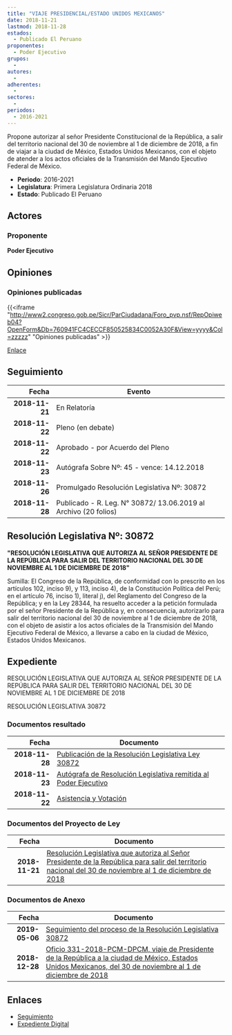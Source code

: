 ```yaml
---
title: "VIAJE PRESIDENCIAL/ESTADO UNIDOS MEXICANOS"
date: 2018-11-21
lastmod: 2018-11-28
estados: 
  - Publicado El Peruano
proponentes: 
  - Poder Ejecutivo
grupos: 
  - 
autores: 
  - 
adherentes: 
  - 
sectores: 
  - 
periodos: 
  - 2016-2021
---
```


Propone autorizar al señor Presidente Constitucional de la República, a salir del territorio nacional del 30 de noviembre al 1 de diciembre de 2018, a fin de viajar a la ciudad de México, Estados Unidos Mexicanos, con el objeto de atender a los actos oficiales de la Transmisión del Mando Ejecutivo Federal de México.

- **Periodo**: 2016-2021
- **Legislatura**: Primera Legislatura Ordinaria 2018
- **Estado**: Publicado El Peruano

## Actores

### Proponente

**Poder Ejecutivo**


## Opiniones

### Opiniones publicadas

{{<iframe "http://www2.congreso.gob.pe/Sicr/ParCiudadana/Foro_pvp.nsf/RepOpiweb04?OpenForm&Db=760941FC4CECCF850525834C0052A30F&View=yyyy&Col=zzzzz" "Opiniones publicadas" >}}

[Enlace](http://www2.congreso.gob.pe/Sicr/ParCiudadana/Foro_pvp.nsf/RepOpiweb04?OpenForm&Db=760941FC4CECCF850525834C0052A30F&View=yyyy&Col=zzzzz)

## Seguimiento

| Fecha | Evento |
|------:|--------|
| **2018-11-21** | En Relatoría|
| **2018-11-22** | Pleno (en debate)|
| **2018-11-22** | Aprobado - por Acuerdo del Pleno|
| **2018-11-23** | Autógrafa Sobre Nº: 45 - vence: 14.12.2018|
| **2018-11-26** | Promulgado Resolución Legislativa Nº: 30872|
| **2018-11-28** | Publicado - R. Leg. N° 30872/ 13.06.2019 al Archivo (20 folios)|

## Resolución Legislativa Nº: 30872

**"RESOLUCIÓN LEGISLATIVA QUE AUTORIZA AL SEÑOR PRESIDENTE DE LA REPÚBLICA PARA SALIR DEL TERRITORIO NACIONAL DEL 30 DE NOVIEMBRE AL 1 DE DICIEMBRE DE 2018"**

Sumilla: El Congreso de la República, de conformidad con lo prescrito en los artículos 102, inciso 9), y 113, inciso 4), de la Constitución Política del Perú; en el artículo 76, inciso 1), literal j), del Reglamento del Congreso de la República; y en la Ley 28344, ha resuelto acceder a la petición formulada por el señor Presidente de la República y, en consecuencia, autorizarlo para salir del territorio nacional del 30 de noviembre al 1 de diciembre de 2018, con el objeto de asistir a los actos oficiales de la Transmisión del Mando Ejecutivo Federal de México, a llevarse a cabo en la ciudad de México, Estados Unidos Mexicanos.


## Expediente

RESOLUCIÓN LEGISLATIVA QUE AUTORIZA AL SEÑOR PRESIDENTE DE LA REPÚBLICA PARA SALIR DEL TERRITORIO NACIONAL DEL 30 DE NOVIEMBRE AL 1 DE DICIEMBRE DE 2018

RESOLUCIÓN LEGISLATIVA 30872


### Documentos resultado

| Fecha | Documento |
|------:|--------|
| **2018-11-28** | [Publicación de la Resolución Legislativa Ley 30872](http://www.leyes.congreso.gob.pe/Documentos/2016_2021/ADLP/Normas_Legales/30872-RLG.pdf) |
| **2018-11-23** | [Autógrafa de Resolución Legislativa remitida al Poder Ejecutivo](http://www.leyes.congreso.gob.pe/Documentos/2016_2021/ADLP/Texto_Aprobado/AU0363620181123.pdf) |
| **2018-11-22** | [Asistencia y Votación](http://www.leyes.congreso.gob.pe/Documentos/2016_2021/Asistencia_y_Votacion/Proyectos_de_Ley/AV0363620181122..pdf) |

### Documentos del Proyecto de Ley

| Fecha | Documento |
|------:|--------|
| **2018-11-21** | [Resolución Legislativa que autoriza al Señor Presidente de la República para salir del territorio nacional del 30 de noviembre al 1 de diciembre de 2018](http://www.leyes.congreso.gob.pe/Documentos/2016_2021/Proyectos_de_Ley_y_de_Resoluciones_Legislativas/PL0363620181121..pdf) |

### Documentos de Anexo

| Fecha | Documento |
|------:|--------|
| **2019-05-06** | [Seguimiento del proceso de la Resolución Legislativa 30872](http://www.leyes.congreso.gob.pe/Documentos/2016_2021/Seguimiento_de_Proyectos_de_Ley/03636PL20190507.pdf) |
| **2018-12-28** | [Oficio 331-2018-PCM-DPCM, viaje de Presidente de la República a la ciudad de México, Estados Unidos Mexicanos, del 30 de noviembre al 1 de diciembre de 2018](http://www.leyes.congreso.gob.pe/Documentos/2016_2021/Oficios/Poder_Ejecutivo/OFICIO-331-2018-PDM-DPCM.pdf) |

## Enlaces 

- [Seguimiento](http://www2.congreso.gob.pehttp://www2.congreso.gob.pe/Sicr/TraDocEstProc/CLProLey2016.nsf/f7fff46988ca05b1052578e100829cc7/cc434b7986cf91a30525834c00608dbb?OpenDocument)
- [Expediente Digital](http://www2.congreso.gob.pehttp://www2.congreso.gob.pe/Sicr/TraDocEstProc/CLProLey2016.nsf/f7fff46988ca05b1052578e100829cc7/cc434b7986cf91a30525834c00608dbb?OpenDocument&Click=05257FB7005EB655.eb71d0cf91d8294e05256cdf006b5706/$Body/0.1C6C)
